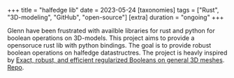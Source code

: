 +++
title = "halfedge lib"
date = 2023-05-24
[taxonomies]
tags = ["Rust", "3D-modeling", "GitHub", "open-source"]
[extra]
duration = "ongoing"
+++

Glenn have been frustrated with availble libraries for rust and python for boolean operations on 3D-models.
This project aims to provide a opensoruce rust lib with python bindings. The goal is to provide robust boolean operations on halfedge datastructres.
The project is heavly inspired by [Exact, robust, and efficient regularized Booleans on general 3D meshes](https://www.sciencedirect.com/science/article/pii/S0898122115003028).
[Repo](https://github.com/GlennWSo/halfedge). 

